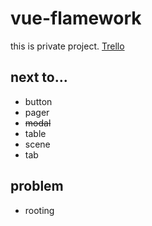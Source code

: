 # vue-flamework
this is private project.
[Trello](https://trello.com/b/DfKeUTa2/)

## next to...
* button
* pager
* ~~modal~~
* table
* scene
* tab

## problem
* rooting